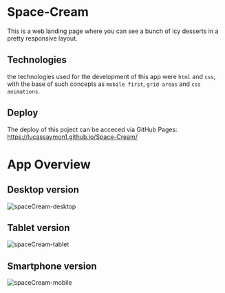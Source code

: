 # Space-Cream
This is a web landing page where you can see a bunch of icy desserts in a pretty responsive layout.

## Technologies
the technologies used for the development of this app were `html` and `css`, with the base of such concepts as `mobile first`, `grid areas` and `css animations`.

## Deploy
The deploy of this poject can be acceced via GitHub Pages: https://lucassaymon1.github.io/Space-Cream/

# App Overview

## Desktop version
![spaceCream-desktop](https://github.com/lucassaymon1/Space-Cream/assets/102837549/fafbb087-d138-433a-8da5-51b2ac7b622d)
## Tablet version
![spaceCream-tablet](https://github.com/lucassaymon1/Space-Cream/assets/102837549/c79b0070-a951-4d96-b3d4-eed58dd52260)
## Smartphone version
![spaceCream-mobile](https://github.com/lucassaymon1/Space-Cream/assets/102837549/67c7f52b-c415-45c4-9dbd-2ec4429daa93)

